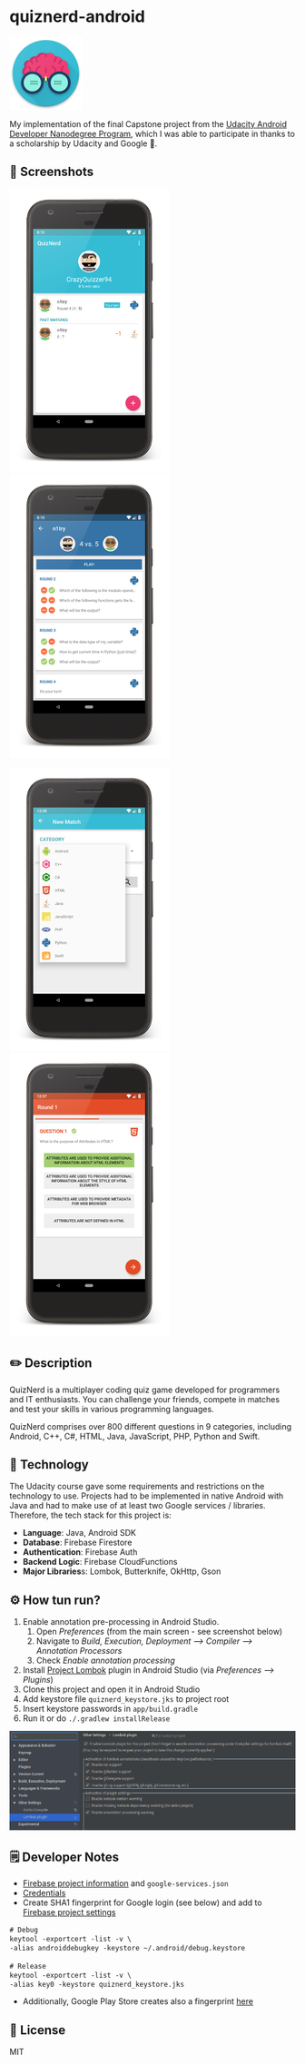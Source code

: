 # quiznerd-android
![](assets/logo.png)

My implementation of the final Capstone project from the [Udacity Android Developer Nanodegree Program](https://classroom.udacity.com/nanodegrees/nd801), which I was able to participate in thanks to a scholarship by Udacity and Google 🤗.

## 📱 Screenshots
![](assets/screenshot-1.png)![](assets/screenshot-2.png)

![](assets/screenshot-3.png)![](assets/screenshot-4.png)

## ✏️ Description
QuizNerd is a multiplayer coding quiz game developed for programmers and IT enthusiasts. You can challenge your friends, compete in matches and test your skills in various programming languages.

QuizNerd comprises over 800 different questions in 9 categories, including Android, C++, C#, HTML, Java, JavaScript, PHP, Python and Swift. 

## 🧪 Technology
The Udacity course gave some requirements and restrictions on the technology to use. Projects had to be implemented in native Android with Java and had to make use of at least two Google services / libraries. Therefore, the tech stack for this project is:

* **Language**: Java, Android SDK
* **Database**: Firebase Firestore
* **Authentication**: Firebase Auth
* **Backend Logic**: Firebase CloudFunctions
* **Major Libraries**s: Lombok, Butterknife, OkHttp, Gson

## ⚙️ How tun run?
1. Enable annotation pre-processing in Android Studio.
    1. Open *Preferences* (from the main screen - see screenshot below)
    2. Navigate to *Build, Execution, Deployment --> Compiler --> Annotation Processors*
    3. Check *Enable annotation processing*
2. Install [Project Lombok](https://projectlombok.org/) plugin in Android Studio (via *Preferences --> Plugins*)
3. Clone this project and open it in Android Studio
4. Add keystore file `quiznerd_keystore.jks` to project root
5. Insert keystore passwords in `app/build.gradle`
6. Run it or do `./.gradlew installRelease`

![](assets/lombok.png)

## 🗒 Developer Notes
* [Firebase project information](https://console.firebase.google.com/project/quiznerd-49e4f/settings/general/android:com.github.n1try.quiznerd) and `google-services.json`
* [Credentials](https://console.firebase.google.com/u/0/project/quiznerd-49e4f/settings/serviceaccounts/adminsdk)
* Create SHA1 fingerprint for Google login (see below) and add to [Firebase project settings](https://console.firebase.google.com/u/0/project/quiznerd-49e4f/settings/general/android:com.github.n1try.quiznerd)

```
# Debug
keytool -exportcert -list -v \
-alias androiddebugkey -keystore ~/.android/debug.keystore

# Release
keytool -exportcert -list -v \
-alias key0 -keystore quiznerd_keystore.jks

```

* Additionally, Google Play Store creates also a fingerprint [here](https://play.google.com/apps/publish/?account=6059045896101218926#KeyManagementPlace:p=com.github.n1try.quiznerd&appid=4972146644198950455)

## 📓 License
MIT